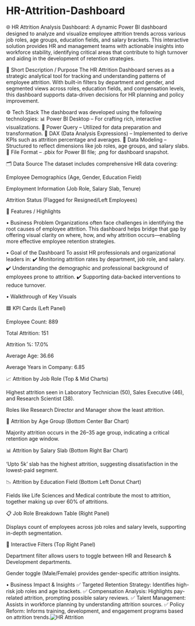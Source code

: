 # HR-Attrition-Dashboard
🌐 HR Attrition Analysis Dashboard: A dynamic Power BI dashboard designed to analyze and visualize employee attrition trends across various job roles, age groups, education fields, and salary brackets. This interactive solution provides HR and management teams with actionable insights into workforce stability, identifying critical areas that contribute to high turnover and aiding in the development of retention strategies.

📌 Short Description / Purpose
The HR Attrition Dashboard serves as a strategic analytical tool for tracking and understanding patterns of employee attrition. With built-in filters by department and gender, and segmented views across roles, education fields, and compensation levels, this dashboard supports data-driven decisions for HR planning and policy improvement.

⚙️ Tech Stack
The dashboard was developed using the following technologies:
📊 Power BI Desktop – For crafting rich, interactive visualizations.
📂 Power Query – Utilized for data preparation and transformation.
🧠 DAX (Data Analysis Expressions) – Implemented to derive KPIs such as attrition percentage and averages.
🧱 Data Modeling – Structured to reflect dimensions like job roles, age groups, and salary slabs.
📁 File Format – .pbix for Power BI file; .png for dashboard snapshot.

🗂 Data Source
The dataset includes comprehensive HR data covering:

Employee Demographics (Age, Gender, Education Field)

Employment Information (Job Role, Salary Slab, Tenure)

Attrition Status (Flagged for Resigned/Left Employees)

🌟 Features / Highlights

• Business Problem
Organizations often face challenges in identifying the root causes of employee attrition. This dashboard helps bridge that gap by offering visual clarity on where, how, and why attrition occurs—enabling more effective employee retention strategies.

• Goal of the Dashboard
To assist HR professionals and organizational leaders in:
✔️ Monitoring attrition rates by department, job role, and salary.
✔️ Understanding the demographic and professional background of employees prone to attrition.
✔️ Supporting data-backed interventions to reduce turnover.

• Walkthrough of Key Visuals

🟦 KPI Cards (Left Panel)

Employee Count: 889

Total Attrition: 151

Attrition %: 17.0%

Average Age: 36.66

Average Years in Company: 6.85

📈 Attrition by Job Role (Top & Mid Charts)

Highest attrition seen in Laboratory Technician (50), Sales Executive (46), and Research Scientist (38).

Roles like Research Director and Manager show the least attrition.

🧩 Attrition by Age Group (Bottom Center Bar Chart)

Majority attrition occurs in the 26–35 age group, indicating a critical retention age window.

📊 Attrition by Salary Slab (Bottom Right Bar Chart)

‘Upto 5k’ slab has the highest attrition, suggesting dissatisfaction in the lowest-paid segment.

📉 Attrition by Education Field (Bottom Left Donut Chart)

Fields like Life Sciences and Medical contribute the most to attrition, together making up over 60% of attritions.

📋 Job Role Breakdown Table (Right Panel)

Displays count of employees across job roles and salary levels, supporting in-depth segmentation.

🧩 Interactive Filters (Top Right Panel)

Department filter allows users to toggle between HR and Research & Development departments.

Gender toggle (Male/Female) provides gender-specific attrition insights.

• Business Impact & Insights
✅ Targeted Retention Strategy: Identifies high-risk job roles and age brackets.
✅ Compensation Analysis: Highlights pay-related attrition, prompting possible salary reviews.
✅ Talent Management: Assists in workforce planning by understanding attrition sources.
✅ Policy Reform: Informs training, development, and engagement programs based on attrition trends.![HR Attrition](https://github.com/user-attachments/assets/db8e8a70-7292-4465-8d83-ef3def0f963f)
